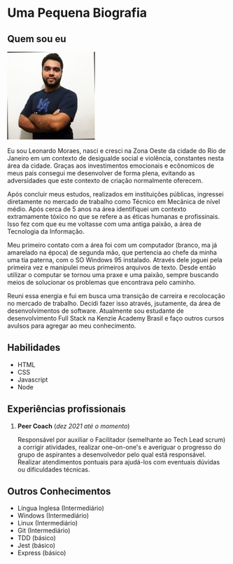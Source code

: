 # Uma Pequena Biografia

## Quem sou eu

![Homem pardo vestindo blusa de manga curta azul](./assets/img/leonardo-foto.jpg)

Eu sou Leonardo Moraes, nasci e cresci na Zona Oeste da cidade do Rio de Janeiro em um contexto de desigualde social e violência, constantes nesta área da cidade. Graças aos investimentos emocionais e ecônomicos de meus pais consegui me desenvolver de forma plena, evitando as adversidades que este contexto de criação normalmente oferecem.

Após concluir meus estudos, realizados em instituições públicas, ingressei diretamente no mercado de trabalho como Técnico em Mecânica de nível médio. Após cerca de 5 anos na área identifiquei um contexto extramamente tóxico no que se refere a as éticas humanas e profissinais. Isso fez com que eu me voltasse com uma antiga paixão, a área de Tecnologia da Informação.

Meu primeiro contato com a área foi com um computador (branco, ma já amarelado na época) de segunda mão, que pertencia ao chefe da minha uma tia paterna, com o SO Windows 95 instalado. Através dele joguei pela primeira vez e manipulei meus primeiros arquivos de texto. Desde então utilizar o computar se tornou uma praxe e uma paixão, sempre buscando meios de solucionar os problemas que encontrava pelo caminho.

Reuni essa energia e fui em busca uma transição de carreira e recolocação no mercado de trabalho. Decidi fazer isso através, jsutamente, da área de desenvolvimentos de software. Atualmente sou estudante de desenvolvimento Full Stack na Kenzie Academy Brasil e faço outros cursos avulsos para agregar ao meu conhecimento.

## Habilidades

- HTML
- CSS
- Javascript
- Node

## Experiências profissionais

1. **Peer Coach** (_dez 2021 até o momento_)

   Responsável por auxiliar o Facilitador (semelhante ao Tech Lead scrum) a corrigir atividades, realizar one-on-one's e averiguar o progresso do grupo de aspirantes a desenvolvedor pelo qual está responsável. Realizar atendimentos pontuais para ajudá-los com eventuais dúvidas ou dificuldades técnicas.

## Outros Conhecimentos

- Língua Inglesa (Intermediário)
- Windows (Intermediário)
- Linux (Intermediário)
- Git (Intermediário)
- TDD (básico)
- Jest (básico)
- Express (básico)
